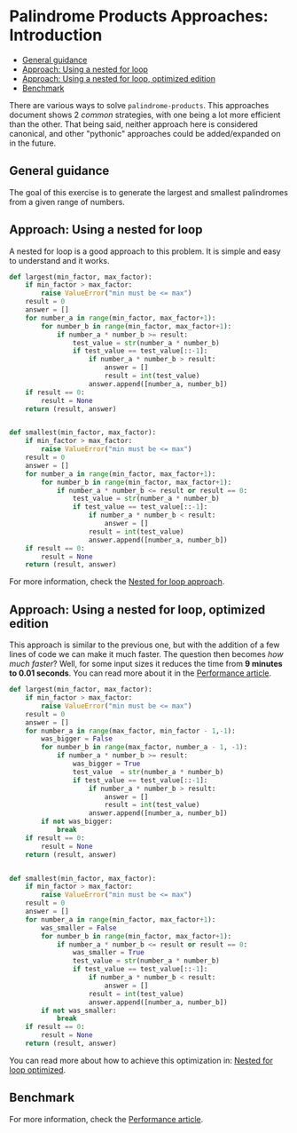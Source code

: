 # Palindrome Products Approaches: Introduction

- [General guidance](#general-guidance)
- [Approach: Using a nested for loop](#approach-using-a-nested-for-loop)
- [Approach: Using a nested for loop, optimized edition](#approach-using-a-nested-for-loop-optimized-edition)
- [Benchmark](#benchmark)

There are various ways to solve `palindrome-products`. This approaches document
shows 2 _common_ strategies, with one being a lot more efficient than the other.
That being said, neither approach here is considered canonical, and other
"pythonic" approaches could be added/expanded on in the future.

## General guidance

The goal of this exercise is to generate the largest and smallest palindromes
from a given range of numbers.

## Approach: Using a nested for loop

A nested for loop is a good approach to this problem. It is simple and easy to
understand and it works.

```python
def largest(min_factor, max_factor):
    if min_factor > max_factor:
        raise ValueError("min must be <= max")
    result = 0
    answer = []
    for number_a in range(min_factor, max_factor+1):
        for number_b in range(min_factor, max_factor+1):
            if number_a * number_b >= result:
                test_value = str(number_a * number_b)
                if test_value == test_value[::-1]:
                    if number_a * number_b > result:
                        answer = []
                        result = int(test_value)
                    answer.append([number_a, number_b])
    if result == 0:
        result = None
    return (result, answer)


def smallest(min_factor, max_factor):
    if min_factor > max_factor:
        raise ValueError("min must be <= max")
    result = 0
    answer = []
    for number_a in range(min_factor, max_factor+1):
        for number_b in range(min_factor, max_factor+1):
            if number_a * number_b <= result or result == 0:
                test_value = str(number_a * number_b)
                if test_value == test_value[::-1]:
                    if number_a * number_b < result:
                        answer = []
                    result = int(test_value)
                    answer.append([number_a, number_b])
    if result == 0:
        result = None
    return (result, answer)
```

For more information, check the [Nested for loop
approach][approach-nested-for-loop].

## Approach: Using a nested for loop, optimized edition

This approach is similar to the previous one, but with the addition of a few
lines of code we can make it much faster. The question then becomes _how much
faster_? Well, for some input sizes it reduces the time from **9 minutes to 0.01
seconds**. You can read more about it in the [Performance
article][article-performance].

```python
def largest(min_factor, max_factor):
    if min_factor > max_factor:
        raise ValueError("min must be <= max")
    result = 0
    answer = []
    for number_a in range(max_factor, min_factor - 1,-1):
        was_bigger = False
        for number_b in range(max_factor, number_a - 1, -1):
            if number_a * number_b >= result:
                was_bigger = True
                test_value  = str(number_a * number_b)
                if test_value == test_value[::-1]:
                    if number_a * number_b > result:
                        answer = []
                        result = int(test_value)
                    answer.append([number_a, number_b])
        if not was_bigger:
            break
    if result == 0:
        result = None
    return (result, answer)


def smallest(min_factor, max_factor):
    if min_factor > max_factor:
        raise ValueError("min must be <= max")
    result = 0
    answer = []
    for number_a in range(min_factor, max_factor+1):
        was_smaller = False
        for number_b in range(min_factor, max_factor+1):
            if number_a * number_b <= result or result == 0:
                was_smaller = True
                test_value = str(number_a * number_b)
                if test_value == test_value[::-1]:
                    if number_a * number_b < result:
                        answer = []
                    result = int(test_value)
                    answer.append([number_a, number_b])
        if not was_smaller:
            break
    if result == 0:
        result = None
    return (result, answer)
```

You can read more about how to achieve this optimization in: [Nested for loop
optimized][approach-nested-for-loop-optimized].

## Benchmark

For more information, check the [Performance article][article-performance].

[approach-nested-for-loop]:
  https://exercism.org/tracks/python/exercises/palindrome-products/approaches/nested-for-loop
[approach-nested-for-loop-optimized]:
  https://exercism.org/tracks/python/exercises/palindrome-products/approaches/nested-for-loop-optimized
[article-performance]:
  https://exercism.org/tracks/python/exercises/palindrome-products/articles/performance
